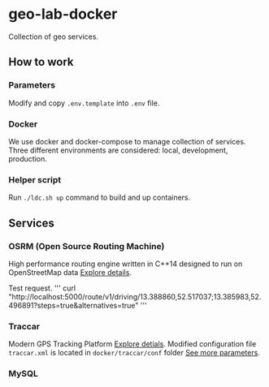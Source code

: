 # geo-lab-docker
Collection of geo services.

## How to work

### Parameters
Modify and copy `.env.template` into `.env` file.

### Docker
We use docker and docker-compose to manage collection of services.
Three different environments are considered: local, development, production.

### Helper script
Run `./ldc.sh up` command to build and up containers.

## Services

### OSRM (Open Source Routing Machine)
High performance routing engine written in C++14 designed to run on OpenStreetMap data [Explore details](https://github.com/Project-OSRM/osrm-backend).

Test request.
'''
curl "http://localhost:5000/route/v1/driving/13.388860,52.517037;13.385983,52.496891?steps=true&alternatives=true"
'''

### Traccar
Modern GPS Tracking Platform [Explore detials](https://www.traccar.org/documentation/).
Modified configuration file `traccar.xml` is located in `docker/traccar/conf` folder [See more parameters](https://www.traccar.org/configuration-file/).

### MySQL



